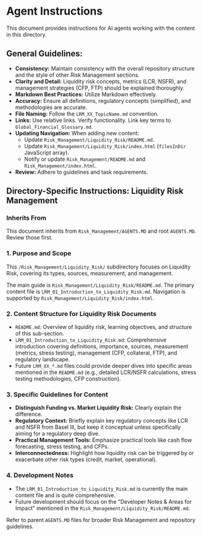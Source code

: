 # Agent Instructions

This document provides instructions for AI agents working with the content in this directory.

## General Guidelines:

*   **Consistency:** Maintain consistency with the overall repository structure and the style of other Risk Management sections.
*   **Clarity and Detail:** Liquidity risk concepts, metrics (LCR, NSFR), and management strategies (CFP, FTP) should be explained thoroughly.
*   **Markdown Best Practices:** Utilize Markdown effectively.
*   **Accuracy:** Ensure all definitions, regulatory concepts (simplified), and methodologies are accurate.
*   **File Naming:** Follow the `LRM_XX_TopicName.md` convention.
*   **Links:** Use relative links. Verify functionality. Link key terms to `Global_Financial_Glossary.md`.
*   **Updating Navigation:** When adding new content:
    *   Update `Risk_Management/Liquidity_Risk/README.md`.
    *   Update `Risk_Management/Liquidity_Risk/index.html` (`filesInDir` JavaScript array).
    *   Notify or update `Risk_Management/README.md` and `Risk_Management/index.html`.
*   **Review:** Adhere to guidelines and task requirements.

## Directory-Specific Instructions: Liquidity Risk Management

### Inherits From
This document inherits from `Risk_Management/AGENTS.MD` and root `AGENTS.MD`. Review those first.

### 1. Purpose and Scope
This `/Risk_Management/Liquidity_Risk/` subdirectory focuses on Liquidity Risk, covering its types, sources, measurement, and management.

The main guide is `Risk_Management/Liquidity_Risk/README.md`.
The primary content file is `LRM_01_Introduction_to_Liquidity_Risk.md`.
Navigation is supported by `Risk_Management/Liquidity_Risk/index.html`.

### 2. Content Structure for Liquidity Risk Documents
*   `README.md`: Overview of liquidity risk, learning objectives, and structure of this sub-section.
*   `LRM_01_Introduction_to_Liquidity_Risk.md`: Comprehensive introduction covering definitions, importance, sources, measurement (metrics, stress testing), management (CFP, collateral, FTP), and regulatory landscape.
*   Future `LRM_XX_*.md` files could provide deeper dives into specific areas mentioned in the `README.md` (e.g., detailed LCR/NSFR calculations, stress testing methodologies, CFP construction).

### 3. Specific Guidelines for Content
*   **Distinguish Funding vs. Market Liquidity Risk:** Clearly explain the difference.
*   **Regulatory Context:** Briefly explain key regulatory concepts like LCR and NSFR from Basel III, but keep it conceptual unless specifically aiming for a regulatory deep dive.
*   **Practical Management Tools:** Emphasize practical tools like cash flow forecasting, stress testing, and CFPs.
*   **Interconnectedness:** Highlight how liquidity risk can be triggered by or exacerbate other risk types (credit, market, operational).

### 4. Development Notes
*   The `LRM_01_Introduction_to_Liquidity_Risk.md` is currently the main content file and is quite comprehensive.
*   Future development should focus on the "Developer Notes & Areas for Impact" mentioned in the `Risk_Management/Liquidity_Risk/README.md`.

Refer to parent `AGENTS.MD` files for broader Risk Management and repository guidelines.
